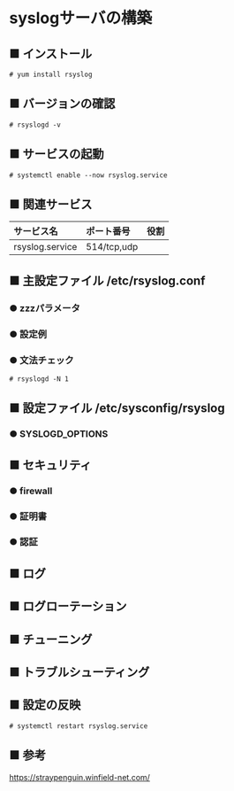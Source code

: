 # syslogサーバの構築
## ■ インストール
```
# yum install rsyslog
```
## ■ バージョンの確認
```
# rsyslogd -v
```
## ■ サービスの起動
```
# systemctl enable --now rsyslog.service
```
## ■ 関連サービス
|サービス名|ポート番号|役割|
|:---|:---|:---|
|rsyslog.service|514/tcp,udp||

## ■ 主設定ファイル /etc/rsyslog.conf
### ● zzzパラメータ
### ● 設定例
### ● 文法チェック
```
# rsyslogd -N 1
```
## ■ 設定ファイル /etc/sysconfig/rsyslog
### ● SYSLOGD_OPTIONS
## ■ セキュリティ
### ● firewall
### ● 証明書
### ● 認証
## ■ ログ
## ■ ログローテーション
## ■ チューニング
## ■ トラブルシューティング
## ■ 設定の反映
```
# systemctl restart rsyslog.service
```
## ■ 参考
https://straypenguin.winfield-net.com/
